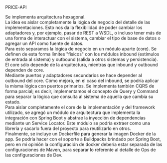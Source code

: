 PRICE-API

Se implementa arquitectura hexagonal.  
La idea es aislar completamente la lógica de negocio del detalle de las implementaciones. Esto nos da la flexibilidad de
poder cambiar los adaptadores y, por ejemplo, pasar de REST a WSDL, o incluso tener más de una forma de interactuar con
el sistema, cambiar el tipo de base de datos o agregar un API como fuente de datos.  
Para esto separamos la lógica de negocio en un módulo aparte (core). Se definen de
esta forma límites "físicos" con los módulos inbound (estímulos de entrada al sistema) y outbound (salida a otros
sistemas y persistencia). El core sólo depende de la arquitectura, mientras que inbound y outbound dependen de core.  
Mediante puertos y adaptadores secundarios se hace depender al outbound del core. Cómo mejora, en el caso
del inbound, se podría aplicar la misma lógica con puertos primarios.
Se implementa también CQRS de forma parcial; es decir, implementamos el concepto de Query y Command para separar la
lógica que consulta al sistema de aquella que cambia su estado.  
Para aislar completamente el core de la implementación y del framework utilizado, se agregó un módulo de arquitectura
que implementa la integración con Spring Boot y abstrae la inyección de dependencias mediante un Service Locator. Este
módulo se podría extraer como una librería y sacarlo fuera del proyecto para reutilizarlo en otros.  
Finalmente, se incluye un Dockerfile para generar la imagen Docker de la app. Se podría hacer con el soporte a
Buildpacks brindado por Spring Boot, pero en mi opinión la configuración de docker debería estar separada de las
configuraciones de Maven, para separar lo referente al detalle de Ops de las configuraciones de Dev.
